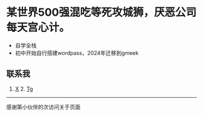 # 某世界500强混吃等死攻城狮，厌恶公司每天宫心计。
- 自学全栈
- 初中开始自行搭建wordpass，2024年迁移到gmeek
## 联系我
1. [X](https://twitter.com/melody_huahua) 2. [Tg](https://t.me/melody0808)
-----
<!-- ##{"script":"<script async src='//busuanzi.ibruce.info/busuanzi/2.3/busuanzi.pure.mini.js'></script>","style":"<style>#postBody{font-size:20px}</style>","timestamp":1490764800}## -->
感谢第小伙伴的次访问关于页面
